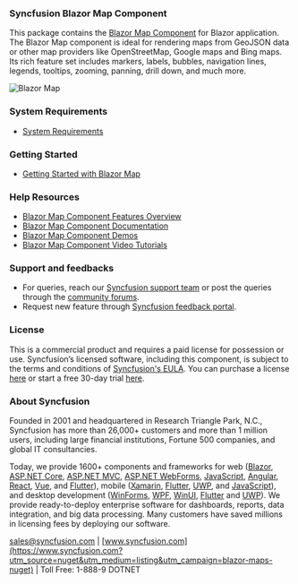 ### Syncfusion Blazor Map Component

This package contains the [Blazor Map Component](https://www.syncfusion.com/blazor-components/blazor-map?utm_source=nuget&utm_medium=listing&utm_campaign=blazor-maps-nuget) for Blazor application. The Blazor Map component is ideal for rendering maps from GeoJSON data or other map providers like OpenStreetMap, Google maps and Bing maps. Its rich feature set includes markers, labels, bubbles, navigation lines, legends, tooltips, zooming, panning, drill down, and much more.

![Blazor Map](https://raw.githubusercontent.com/SyncfusionExamples/nuget-img/master/blazor/blazor-map.png)

### System Requirements

* [System Requirements](https://blazor.syncfusion.com/documentation/system-requirements?utm_source=nuget&utm_medium=listing&utm_campaign=blazor-maps-nuget)

### Getting Started

* [Getting Started with Blazor Map](https://blazor.syncfusion.com/documentation/maps/getting-started?utm_source=nuget&utm_medium=listing&utm_campaign=blazor-maps-nuget)

### Help Resources

* [Blazor Map Component Features Overview](https://www.syncfusion.com/blazor-components/blazor-map?utm_source=nuget&utm_medium=listing&utm_campaign=blazor-maps-nuget)
* [Blazor Map Component Documentation](https://blazor.syncfusion.com/documentation/maps/getting-started?utm_source=nuget&utm_medium=listing&utm_campaign=blazor-maps-nuget)
* [Blazor Map Component Demos](https://blazor.syncfusion.com/demos/maps/default-functionalities?utm_source=nuget&utm_medium=listing&utm_campaign=blazor-maps-nuget)
* [Blazor Map Component Video Tutorials](https://www.syncfusion.com/tutorial-videos/blazor/maps?utm_source=nuget&utm_medium=listing&utm_campaign=blazor-maps-nuget)

### Support and feedbacks

* For queries, reach our [Syncfusion support team](https://www.syncfusion.com/support/directtrac/incidents/newincident?utm_source=nuget&utm_medium=listing&utm_campaign=blazor-maps-nuget) or post the queries through the [community forums](https://www.syncfusion.com/forums/blazor-components?utm_source=nuget&utm_medium=listing&utm_campaign=blazor-maps-nuget). 
* Request new feature through [Syncfusion feedback portal](https://www.syncfusion.com/feedback/blazor-components?utm_source=nuget&utm_medium=listing&utm_campaign=blazor-maps-nuget).

### License

This is a commercial product and requires a paid license for possession or use. Syncfusion’s licensed software, including this component, is subject to the terms and conditions of [Syncfusion's EULA](https://www.syncfusion.com/eula/es/?utm_source=nuget&utm_medium=listing&utm_campaign=blazor-maps-nuget). You can purchase a license [here](https://www.syncfusion.com/sales/products?utm_source=nuget&utm_medium=listing&utm_campaign=blazor-maps-nuget) or start a free 30-day trial [here](https://www.syncfusion.com/account/manage-trials/start-trials?utm_source=nuget&utm_medium=listing&utm_campaign=blazor-maps-nuget).

### About Syncfusion

Founded in 2001 and headquartered in Research Triangle Park, N.C., Syncfusion has more than 26,000+ customers and more than 1 million users, including large financial institutions, Fortune 500 companies, and global IT consultancies.
 
Today, we provide 1600+ components and frameworks for web ([Blazor](https://www.syncfusion.com/blazor-components?utm_source=nuget&utm_medium=listing&utm_campaign=blazor-maps-nuget), [ASP.NET Core](https://www.syncfusion.com/aspnet-core-ui-controls?utm_source=nuget&utm_medium=listing&utm_campaign=blazor-maps-nuget), [ASP.NET MVC](https://www.syncfusion.com/aspnet-mvc-ui-controls?utm_source=nuget&utm_medium=listing&utm_campaign=blazor-maps-nuget), [ASP.NET WebForms](https://www.syncfusion.com/jquery/aspnet-webforms-ui-controls?utm_source=nuget&utm_medium=listing&utm_campaign=blazor-maps-nuget), [JavaScript](https://www.syncfusion.com/javascript-ui-controls?utm_source=nuget&utm_medium=listing&utm_campaign=blazor-maps-nuget), [Angular](https://www.syncfusion.com/angular-ui-components?utm_source=nuget&utm_medium=listing&utm_campaign=blazor-maps-nuget), [React](https://www.syncfusion.com/react-ui-components?utm_source=nuget&utm_medium=listing&utm_campaign=blazor-maps-nuget), [Vue](https://www.syncfusion.com/vue-ui-components?utm_source=nuget&utm_medium=listing&utm_campaign=blazor-maps-nuget), and [Flutter](https://www.syncfusion.com/flutter-widgets?utm_source=nuget&utm_medium=listing&utm_campaign=blazor-maps-nuget)), mobile ([Xamarin](https://www.syncfusion.com/xamarin-ui-controls?utm_source=nuget&utm_medium=listing&utm_campaign=blazor-maps-nuget), [Flutter](https://www.syncfusion.com/flutter-widgets?utm_source=nuget&utm_medium=listing&utm_campaign=blazor-maps-nuget), [UWP](https://www.syncfusion.com/uwp-ui-controls?utm_source=nuget&utm_medium=listing&utm_campaign=blazor-maps-nuget), and [JavaScript](https://www.syncfusion.com/javascript-ui-controls?utm_source=nuget&utm_medium=listing&utm_campaign=blazor-maps-nuget)), and desktop development ([WinForms](https://www.syncfusion.com/winforms-ui-controls?utm_source=nuget&utm_medium=listing&utm_campaign=blazor-maps-nuget), [WPF](https://www.syncfusion.com/wpf-controls?utm_source=nuget&utm_medium=listing&utm_campaign=blazor-maps-nuget), [WinUI](https://www.syncfusion.com/winui-controls?utm_source=nuget&utm_medium=listing&utm_campaign=blazor-maps-nuget), [Flutter](https://www.syncfusion.com/flutter-widgets?utm_source=nuget&utm_medium=listing&utm_campaign=blazor-maps-nuget) and [UWP](https://www.syncfusion.com/uwp-ui-controls?utm_source=nuget&utm_medium=listing&utm_campaign=blazor-maps-nuget)). We provide ready-to-deploy enterprise software for dashboards, reports, data integration, and big data processing. Many customers have saved millions in licensing fees by deploying our software.

[sales@syncfusion.com](mailto:sales@syncfusion.com?Subject=Syncfusion%20Blazor%20-%20NuGet) | [www.syncfusion.com](https://www.syncfusion.com?utm_source=nuget&utm_medium=listing&utm_campaign=blazor-maps-nuget) | Toll Free: 1-888-9 DOTNET
